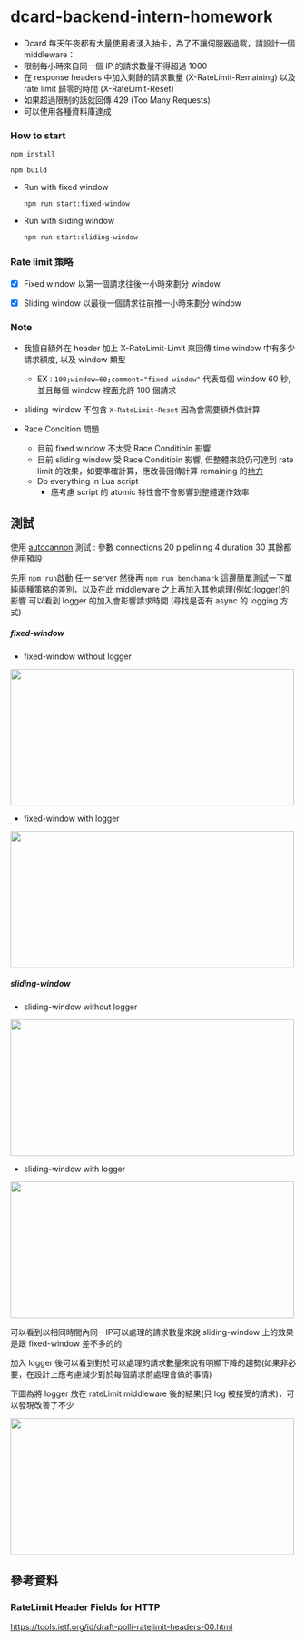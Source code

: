 # dcard-backend-intern-homework

-   Dcard 每天午夜都有大量使用者湧入抽卡，為了不讓伺服器過載，請設計一個 middleware：
-   限制每小時來自同一個 IP 的請求數量不得超過 1000
-   在 response headers 中加入剩餘的請求數量 (X-RateLimit-Remaining) 以及 rate limit 歸零的時間 (X-RateLimit-Reset)
-   如果超過限制的話就回傳 429 (Too Many Requests)
-   可以使用各種資料庫達成

### How to start

`npm install`

`npm build`

-   Run with fixed window
 
    `npm run start:fixed-window`

-   Run with sliding window
 
    `npm run start:sliding-window`

### Rate limit 策略

-   [x] Fixed window
        以第一個請求往後一小時來劃分 window

-   [x] Sliding window
        以最後一個請求往前推一小時來劃分 window

### Note

-   我擅自額外在 header 加上 X-RateLimit-Limit 來回傳 time window 中有多少請求額度, 以及 window 類型
    -   EX : `100;window=60;comment="fixed window"` 代表每個 window 60 秒,並且每個 window 裡面允許 100 個請求

-   sliding-window 不包含 `X-RateLimit-Reset` 因為會需要額外做計算

-   Race Condition 問題
    -   目前 fixed window 不太受 Race Conditioin 影響
    -   目前 sliding window 受 Race Conditioin 影響, 但整體來說仍可達到 rate limit 的效果，如要準確計算，應改善回傳計算 remaining 的[地方](https://github.com/vn7n24fzkq/dcard-backend-intern-homework/blob/a515d4dffcbf94c5ca9775bc519e1553433169ae/src/middleware/rateLimit.ts#L37)
    -   Do everything in Lua script
        -   應考慮 script 的 atomic 特性會不會影響到整體運作效率
## 測試
使用 [autocannon](https://github.com/mcollina/autocannon) 測試 : 參數 connections 20 pipelining 4 duration 30 其餘都使用預設 

先用 ``` npm run ```啟動 任一 server
然後再 ``` npm run benchamark ```
這邊簡單測試一下單純兩種策略的差別，以及在此 middleware 之上再加入其他處理(例如:logger)的影響
可以看到 logger 的加入會影響請求時間 (尋找是否有 async 的 logging 方式)

##### fixed-window
- fixed-window without logger
<img src="https://user-images.githubusercontent.com/20241522/112953001-ac1e5b00-916f-11eb-903c-b5d636c11b54.png" height="240" width="500">

- fixed-window with logger
<img src="https://user-images.githubusercontent.com/20241522/112953332-fb648b80-916f-11eb-9340-01f333c44ec5.png" height="240" width="500"> 

##### sliding-window
- sliding-window without logger
<img src="https://user-images.githubusercontent.com/20241522/112952863-8b560580-916f-11eb-99ba-6fbd81ef910e.png" height="240" width="500">

- sliding-window with logger
<img src="https://user-images.githubusercontent.com/20241522/112953116-c6f0cf80-916f-11eb-9400-6ef666d01fa9.png" height="240" width="500"> 

可以看到以相同時間內同一IP可以處理的請求數量來說 sliding-window 上的效果是跟 fixed-window 差不多的的

加入 logger 後可以看到對於可以處理的請求數量來說有明顯下降的趨勢(如果非必要，在設計上應考慮減少對於每個請求前處理會做的事情)

下圖為將 logger 放在 rateLimit middleware 後的結果(只 log 被接受的請求)，可以發現改善了不少

<img src="https://user-images.githubusercontent.com/20241522/112955064-9f9b0200-9171-11eb-89c5-f62ed90d146c.png" height="240" width="500">

## 參考資料

### RateLimit Header Fields for HTTP

https://tools.ietf.org/id/draft-polli-ratelimit-headers-00.html
